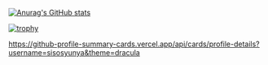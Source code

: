 [![Anurag's GitHub stats](https://github-readme-stats.vercel.app/api?username=sisosyunya&count_private=true&theme=tokyonight)](https://github.com/sisosyunya/github-readme-stats)

[![trophy](https://github-profile-trophy.vercel.app/?username=RedRing1979&margin-w=0)](https://github.com/sisosyunya/github-profile-trophy)

https://github-profile-summary-cards.vercel.app/api/cards/profile-details?username=sisosyunya&theme=dracula


<!-- https://komarev.com/ghpvc/?username=sisosyunya
https://github-profile-summary-cards.vercel.app/api/cards/profile-details?username=sisosyunbya&theme=dracula -->

<!-- **sisosyunya/sisosyunya** is a ✨ _special_ ✨ repository because its `README.md` (this file) appears on your GitHub profile.

Here are some ideas to get you started:

- 🔭 I’m currently working on ...
- 🌱 I’m currently learning ...
- 👯 I’m looking to collaborate on ...
- 🤔 I’m looking for help with ...
- 💬 Ask me about ...
- 📫 How to reach me: ...
- 😄 Pronouns: ...
- ⚡ Fun fact: ...
 -->
